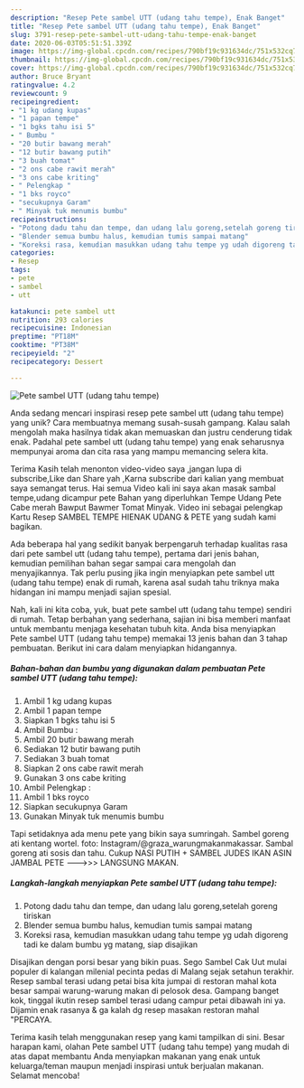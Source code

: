 ```yaml
---
description: "Resep Pete sambel UTT (udang tahu tempe), Enak Banget"
title: "Resep Pete sambel UTT (udang tahu tempe), Enak Banget"
slug: 3791-resep-pete-sambel-utt-udang-tahu-tempe-enak-banget
date: 2020-06-03T05:51:51.339Z
image: https://img-global.cpcdn.com/recipes/790bf19c931634dc/751x532cq70/pete-sambel-utt-udang-tahu-tempe-foto-resep-utama.jpg
thumbnail: https://img-global.cpcdn.com/recipes/790bf19c931634dc/751x532cq70/pete-sambel-utt-udang-tahu-tempe-foto-resep-utama.jpg
cover: https://img-global.cpcdn.com/recipes/790bf19c931634dc/751x532cq70/pete-sambel-utt-udang-tahu-tempe-foto-resep-utama.jpg
author: Bruce Bryant
ratingvalue: 4.2
reviewcount: 9
recipeingredient:
- "1 kg udang kupas"
- "1 papan tempe"
- "1 bgks tahu isi 5"
- " Bumbu "
- "20 butir bawang merah"
- "12 butir bawang putih"
- "3 buah tomat"
- "2 ons cabe rawit merah"
- "3 ons cabe kriting"
- " Pelengkap "
- "1 bks royco"
- "secukupnya Garam"
- " Minyak tuk menumis bumbu"
recipeinstructions:
- "Potong dadu tahu dan tempe, dan udang lalu goreng,setelah goreng tiriskan"
- "Blender semua bumbu halus, kemudian tumis sampai matang"
- "Koreksi rasa, kemudian masukkan udang tahu tempe yg udah digoreng tadi ke dalam bumbu yg matang, siap disajikan"
categories:
- Resep
tags:
- pete
- sambel
- utt

katakunci: pete sambel utt 
nutrition: 293 calories
recipecuisine: Indonesian
preptime: "PT18M"
cooktime: "PT38M"
recipeyield: "2"
recipecategory: Dessert

---
```



![Pete sambel UTT (udang tahu tempe)](https://img-global.cpcdn.com/recipes/790bf19c931634dc/751x532cq70/pete-sambel-utt-udang-tahu-tempe-foto-resep-utama.jpg)

Anda sedang mencari inspirasi resep pete sambel utt (udang tahu tempe) yang unik? Cara membuatnya memang susah-susah gampang. Kalau salah mengolah maka hasilnya tidak akan memuaskan dan justru cenderung tidak enak. Padahal pete sambel utt (udang tahu tempe) yang enak seharusnya mempunyai aroma dan cita rasa yang mampu memancing selera kita.

Terima Kasih telah menonton video-video saya ,jangan lupa di subscribe,Like dan Share yah ,Karna subscribe dari kalian yang membuat saya semangat terus. Hai semua Video kali ini saya akan masak sambal tempe,udang dicampur pete Bahan yang diperluhkan Tempe Udang Pete Cabe merah Bawput Bawmer Tomat Minyak. Video ini sebagai pelengkap Kartu Resep SAMBEL TEMPE HIENAK UDANG &amp; PETE yang sudah kami bagikan.

Ada beberapa hal yang sedikit banyak berpengaruh terhadap kualitas rasa dari pete sambel utt (udang tahu tempe), pertama dari jenis bahan, kemudian pemilihan bahan segar sampai cara mengolah dan menyajikannya. Tak perlu pusing jika ingin menyiapkan pete sambel utt (udang tahu tempe) enak di rumah, karena asal sudah tahu triknya maka hidangan ini mampu menjadi sajian spesial.


Nah, kali ini kita coba, yuk, buat pete sambel utt (udang tahu tempe) sendiri di rumah. Tetap berbahan yang sederhana, sajian ini bisa memberi manfaat untuk membantu menjaga kesehatan tubuh kita. Anda bisa menyiapkan Pete sambel UTT (udang tahu tempe) memakai 13 jenis bahan dan 3 tahap pembuatan. Berikut ini cara dalam menyiapkan hidangannya.

<!--inarticleads1-->

##### Bahan-bahan dan bumbu yang digunakan dalam pembuatan Pete sambel UTT (udang tahu tempe):

1. Ambil 1 kg udang kupas
1. Ambil 1 papan tempe
1. Siapkan 1 bgks tahu isi 5
1. Ambil  Bumbu :
1. Ambil 20 butir bawang merah
1. Sediakan 12 butir bawang putih
1. Sediakan 3 buah tomat
1. Siapkan 2 ons cabe rawit merah
1. Gunakan 3 ons cabe kriting
1. Ambil  Pelengkap :
1. Ambil 1 bks royco
1. Siapkan secukupnya Garam
1. Gunakan  Minyak tuk menumis bumbu


Tapi setidaknya ada menu pete yang bikin saya sumringah. Sambel goreng ati kentang wortel. foto: Instagram/@graza_warungmakanmakassar. Sambal goreng ati sosis dan tahu. Cukup NASI PUTIH + SAMBEL JUDES IKAN ASIN JAMBAL PETE ——-&gt;&gt;&gt; LANGSUNG MAKAN. 

<!--inarticleads2-->

##### Langkah-langkah menyiapkan Pete sambel UTT (udang tahu tempe):

1. Potong dadu tahu dan tempe, dan udang lalu goreng,setelah goreng tiriskan
1. Blender semua bumbu halus, kemudian tumis sampai matang
1. Koreksi rasa, kemudian masukkan udang tahu tempe yg udah digoreng tadi ke dalam bumbu yg matang, siap disajikan


Disajikan dengan porsi besar yang bikin puas. Sego Sambel Cak Uut mulai populer di kalangan milenial pecinta pedas di Malang sejak setahun terakhir. Resep sambal terasi udang petai bisa kita jumpai di restoran mahal kota besar sampai warung-warung makan di pelosok desa. Gampang banget kok, tinggal ikutin resep sambel terasi udang campur petai dibawah ini ya. Dijamin enak rasanya &amp; ga kalah dg resep masakan restoran mahal &#34;PERCAYA. 

Terima kasih telah menggunakan resep yang kami tampilkan di sini. Besar harapan kami, olahan Pete sambel UTT (udang tahu tempe) yang mudah di atas dapat membantu Anda menyiapkan makanan yang enak untuk keluarga/teman maupun menjadi inspirasi untuk berjualan makanan. Selamat mencoba!
